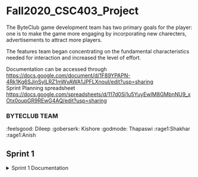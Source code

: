 # Fall2020_CSC403_Project</br>
The ByteClub game development team has two primary goals for the player: one is to make the game more engaging by incorporating new charecters, advertisements to attract more players.

The features team began concentrating on the fundamental characteristics needed for interaction and increased the level of effort.

Documentation can be accessed through https://docs.google.com/document/d/1F89YPAPN-4Rk1Kg6SJinSylLRZ1mWvAWA1JPFLXnouI/edit?usp=sharing </br>
Sprint Planning spreadsheet https://docs.google.com/spreadsheets/d/117d0Sj1u5YuyEwIM8GMbnNU9_xOtx0oupGR9REwG4AQ/edit?usp=sharing </br>


### BYTECLUB TEAM
:feelsgood: Dileep :goberserk: Kishore :godmode: Thapaswi :rage1:Shakhar :rage1:Anish


## Sprint 1
<details><summary>Sprint 1 Documentation</summary>
<p>


**Planned Events for implementation**</br>
- As a player, After clicking on the commercial poster, I should be able to see the website that the poster sends me to.</br>
- As a user,I can view the advertisement prior to striking the enemy.</br>
- As a user, After defeating any of the opponents in the game, I can see empty area where the player can move. </br>
- As a user,I can increase my health while playing by using the in-game healing kit. </br> 
- As a user,In a game, I can alter the player's character. </br> 
- As a player, I should be able to customize the avatar like color, size. </br>
- As a player, I should able to change characters in-game while playing.</br>
- As a user, I can see main menu to play or quit the game </br>
- As a player, I should able to see different weapons in game inventory.</br>
- As a Player, I can check the collision between player and enemy.</br>

**Planned Events with detail tasks**

- As a player, I can view the advertisement with a time limit, and then I can click the close symbol to end the poster..</br>
- As a user, After defeating any of the opponents in the game, I can see empty area where the player can move. </br>
- As a user,In a game, I can alter the player's character. </br>
- As a user, I can see main menu after launching the game. </br>

**Feature Backlogs**
- As a user, I can add video advertisment while playing. </br>
- As a user, I can use in-game healing kit for gaining health while playing. </br>
- As a player, I should be able to customize the avatar like color, size. </br> 
- As a user, I can see more options in main menu like pause or restart in menu. </br>
- As a user, I should able to see more different weapone player in battel.s </br>

### Individual Assigned Features

:rage1: Dileep </br>

- As a player, I want to able to dispaly advertisment in my game. </br>

:godmode: Kishore </br>

- As a user, i can see enemie's dead body getting cleared after killing each of the enemies. </br>

:feelsgood: Shekhar </br>

- As a player, I can Regain health by using health pack. </br>

:goberserk: Thapaswi </br>

- As a user, I can change the appearance of in-game player characters. </br>

:goberserk: Anish </br>

- As a player, I want to be able to utilize a variety of weapons. </br>

<details><summary>Sprint1 Summary</summary>
<p>



 ## Individual Developed feature summary

<details><summary>As a player, I want to able to dispaly advertisment in my game.</summary>
<p>


Name: Ramisetty SaiDileep</br>
CWID: 10409843</br>
Email Id: sra063@latech.edu</br>


### Game Resources:</br>
* Added timer.
* Added Advertising panel.
* Added four different Adds poster.

### Method Functionality:</br>

|Functionality| Methods|
|---|---|
|Advertisement| ADVisible|
|Advertisement panel| AdvertisementPanel_Click||
   
</p>
</details>

<details><summary>As a user, i can see enemie's dead body getting cleared after killing each of the enemies.</summary>
<p>


Name: Kishore</br>
CWID: 10411310</br>
Email Id: skp018@email.latech.edu</br>


### Game Resources:</br>
* Fixed the popup window bug
* Added enemy disappear functionality after enemies death

### Method Functionality:</br>

|Functionality| Methods|
|---|---|
Cleaning Enemy| disableenemy|

   
</p>
</details>

<details><summary>As a user, I want to change the character or Player appearance in game.</summary>
<p>


Name: Thapaswi </br>
CWID: 10408836</br>
Email Id: tmo019@latech.edu</br>


### Game Resources:</br>
* Added sound trigger for enemy dead.
* Added disappeared functionality after death.
* Added sound audio.</br>


### Method Functionality:</br>

|Functionality| Methods|
|---|---|
|Game avatar| ninja_click()|
|wizard_click| Souundeffect()|
   
</p>
</details>

<details><summary>As a player, the game ends when the timer is complete</summary>
<p>


Name: Shekhar</br>
CWID: 10409297</br>
Email Id: sya016@latech.edu</br>

### Game Resources:</br>
* Added main menu 
* Added play or quit choice befor game starts</br>


### Method Functionality:</br>

|Functionality| Methods|
|---|---|
|menu| no_control_menu|
|game_control_menu| |
   

<details><summary>As a player, I want to be able to utilize a variety of weapons.</summary>
<p>


Name: Anish</br>
CWID: 10411311</br>
Email Id: aka060@latech.edu</br>

### Game Resources:</br>
* Added diffferent weapone 
* Added weapone choice for player to battel</br>

### Method Functionality:</br>

|Functionality| Methods|
|---|---|

Continue for the next sprint.

</p>
</details>

</p>
</details>
</p>
</details>


## Sprint 2
<details><summary>Sprint 2 Documentation</summary>
<p>


**Planned Events for implementation**</br>
- As a player, whie attacking the enemy, I should be able to see the comercial Advertisment pop windonw.</br>
- As a user,I can view the advertisement prior to striking the enemy.</br>
- As a user, I installed the packages needed for backgroundScore. </br>


**Planned Events with detail tasks**

- As a player, I level up the advertisment as video play, and then I can click the close symbol to end the poster..</br>
- As a user, I can hear the background Score and feel the dynamic and enggaing Ambiance </br>


### Individual Assigned Features

:rage1: Dileep </br>

- As a player, I want to able to dispaly advertisment in my game. </br>

:godmode: Kishore </br>

- As a user, i can increase the speed of the game character. </br>
- As a user, i can use in game medkits to regain my health after killing enemies

:feelsgood: Shekhar </br>

- As a user, I want to able to hear the Backgroung music in my game from begin to end end</br>

:goberserk: Thapaswi </br>

- As a user, I want to see the score board while plaing the game. </br>

:goberserk: Anish </br>

- As a player, I want to be able to utilize a variety of weapons. </br>

<details><summary>Sprint1 Summary</summary>
<p>



 ## Individual Developed feature summary

<details><summary>As a player, I am levelup the advertisment fram as a video advetisement in my game.</summary>
<p>


Name: Ramisetty SaiDileep</br>
CWID: 10409843</br>
Email Id: sra063@latech.edu</br>


### Game Resources:</br>
* Added timer.
* Added axWindowsMediaPlayer1.URL.
* Added three different Advertisment vedio mp4.

### Method Functionality:</br>

|Functionality| Methods|
|---|---|
|Advertisement| ADVisible|
|axWindowsMediaPlayer1| AdvertisementPanel_Click||
   
</p>
</details>

<details><summary>As a user, i can see enemie's dead body getting cleared after killing each of the enemies.</summary>
<p>


Name: Kishore</br>
CWID: 10411310</br>
Email Id: skp018@email.latech.edu</br>


### Game Resources:</br>
* Fixed the popup window bug
* Added enemy disappear functionality after enemies death

### Method Functionality:</br>

|Functionality| Methods|
|---|---|
Cleaning Enemy| disableenemy|

   
</p>
</details>

<details><summary>As a user, I want to change the character or Player appearance in game.</summary>
<p>


Name: Thapaswi </br>
CWID: 10408836</br>
Email Id: tmo019@latech.edu</br>


### Game Resources:</br>
* Added sound trigger for enemy dead.
* Added disappeared functionality after death.
* Added sound audio.</br>


### Method Functionality:</br>

|Functionality| Methods|
|---|---|
|Game avatar| ninja_click()|
|wizard_click| Souundeffect()|
   
</p>
</details>

<details><summary>As a player, the game ends when the timer is complete</summary>
<p>


Name: Shekhar</br>
CWID: 10409297</br>
Email Id: sya016@latech.edu</br>

### Game Resources:</br>
* Added BackgroundScore file Path
* Added Resume and Pause for BackgroundScore</br>


### Method Functionality:</br>

|Functionality| Methods|
|---|---|
|BackgroungScore| playbackgroungScore|
|PauseBackgroundScore| 
|ResumeBackgroundScore|
   

<details><summary>As a player, I want to be able to utilize a variety of weapons.</summary>
<p>


Name: Anish</br>
CWID: 10411311</br>
Email Id: aka060@latech.edu</br>

### Game Resources:</br>
* Added diffferent weapone 
* Added weapone choice for player to battel</br>

### Method Functionality:</br>

|Functionality| Methods|
|---|---|

Continue for the next sprint.

</p>
</details>

</p>
</details>
</p>
</details>
  
